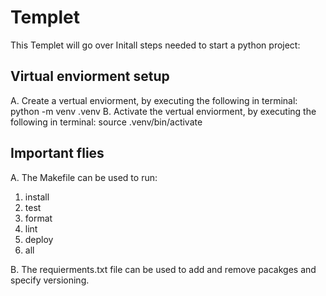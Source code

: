 # Templet

This Templet will go over Initall steps needed to start a python project:

## Virtual enviorment setup
A. Create a vertual enviorment, by executing the following in terminal:
      python -m venv .venv 
B. Activate the vertual enviorment, by executing the following in terminal:
      source .venv/bin/activate

## Important flies 
A. The Makefile can be used to run:
  1. install
  2. test
  3. format
  4. lint
  5. deploy
  6. all

B. The requierments.txt file can be used to add and remove pacakges and specify versioning.  
